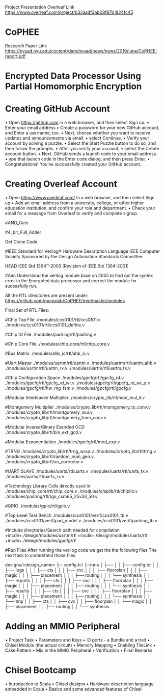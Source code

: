 Project Presentation Overleaf Link
https://www.overleaf.com/project/632aadf3ab08f97b1824fc45

# CoPHEE
Research Paper Link
https://nyuad.nyu.edu/content/dam/nyuad/news/news/2019/june/CoPHEE-report.pdf

# Encrypted Data Processor Using Partial Homomorphic Encryption


# Creating GitHub Account
•	Open https://github.com in a web browser, and then select Sign up.
•	Enter your email address
•	Create a password for your new GitHub account, and Enter a username, too. 
•	Next, choose whether you want to receive updates and announcements via email.
•	select Continue.
•	Verify your account by solving a puzzle. 
•	Select the Start Puzzle button to do so, and then follow the prompts.
•	After you verify your account, 
•	select the Create account button.
•	Next, GitHub sends a launch code to your email address.
•	ype that launch code in the Enter code dialog, and then press Enter.
•	Congratulations! You've successfully created your GitHub account.

# Creating Overleaf Account
•	Open https://www.overleaf.com/ in a web browser, and then select Sign up
•	Add an email address from a university, college, or other higher education institution, and confirm your role and department.
•	Check your email for a message from Overleaf to verify and complete signup.

#AND_Gate

#4_bit_Full_Adder

Get Clone Code


#IEEE Standard for Verilog®
Hardware Description Language
IEEE Computer Society
Sponsored by the
Design Automation Standards Committee

HEAD
IEEE Std 1364™-2005
(Revision of IEEE Std 1364-2001)

#Aim
Understand the verilog module base on 2005 to find out the syntex error in the Encrypted data processor and correct the module for sucessfully run.


All the RTL directories are present under:
https://github.com/momalab/CoPHEE/tree/master/modules 

Final Set of RTL Files:

  #Chip Top File
  ./modules/ccs0101/rtl/ccs0101.v
  ./modules/ccs0101/rtl/ccs0101_define.v

  #Chip IO File
  ./modules/padring/rtl/padring.v

  #Chip Core File
  ./modules/chip_core/rtl/chip_core.v

  #Bus Matrix
  ./modules/ahb_ic/rtl/ahb_ic.v

  #Uart Master
  ./modules/uartm/rtl/uartm.v
  ./modules/uartm/rtl/uartm_ahb.v
  ./modules/uartm/rtl/uartm_rx.v
  ./modules/uartm/rtl/uartm_tx.v

  #Chip Configuration Space
  ./modules/gpcfg/rtl/gpcfg_rd.v
  ./modules/gpcfg/rtl/gpcfg_rd_wr.v
  ./modules/gpcfg/rtl/gpcfg_rd_wr_p.v
  ./modules/gpcfg/rtl/hw_rng_fsm.v
  ./modules/gpcfg/rtl/gpcfg.v

  #Modular Interleaved Multiplier
  ./modules/crypto_lib/rtl/mod_mul_il.v

  #Montgomery Multiplier
  ./modules/crypto_lib/rtl/montgomery_to_conv.v
  ./modules/crypto_lib/rtl/montgomery_mul.v
  ./modules/crypto_lib/rtl/montgomery_from_conv.v

  #Modular Inverse/Binary Exended GCD
  ./modules/crypto_lib/rtl/bin_ext_gcd.v

  #Modular Exponentiation
  ./modules/gpcfg/rtl/mod_exp.v

  #TRNG
  ./modules/crypto_lib/rtl/trng_wrap.v
  ./modules/crypto_lib/rtl/trng.v
  ./modules/crypto_lib/rtl/random_num_gen.v
  ./modules/crypto_lib/rtl/vn_corrector.v

  #UART SLAVE
  ./modules/uarts/rtl/uarts.v
  ./modules/uarts/rtl/uarts_tx.v
  ./modules/uarts/rtl/uarts_rx.v

  #Technology Library Cells directly used in ./modules/chip_core/rtl/chip_core.v 
  ./modules/chiplib/rtl/chiplib.v
  ./modules/padring/rtl/rgo_csm65_25v33_50.v

  #GPIO
  ./modules/gpio/rtl/gpio.v

  #Top Level Test Bench
  ./modules/ccs0101/verif/ccs0101_tb.v
  ./modules/ccs0101/verif/pad_model.v
  ./modules/ccs0101/verif/padring_tb.v
  
  #Include directories/Search path needed for compilation
  +incdir+./design/modules/uartm/rtl
  +incdir+./design/modules/uarts/rtl
  +incdir+./design/modules/gpcfg/rtl


  #Run Files 
After running the verilog code we get the the following files
The next task to understand those files.

designs/<design_name>
├─ config.tcl
├─runs
│    ├── <tag>
│   │   ├── config.tcl
│   │    ├── logs
│   │   │      ├── cts
│   │   │      ├── cvc
│   │   │      ├── floorplan
│   │   │      ├── magic
│   │   │      ├── placement
│   │   │      ├── routing
│   │   │      └── synthesis
│   │   ├── reports
│   │   │      ├── cts
│   │   │      ├── cvc
│   │   │      ├── floorplan
│   │   │      ├── magic
│   │   │      ├── placement
│   │   │      ├── routing
│   │   │     └── synthesis
│   │   ├── results
│   │   │           ├── cts
│   │   │           ├── cvc
│   │   │           ├── floorplan
│   │   │           ├── magic
│   │   │           ├── placement
│   │   │           ├── routing
│   │   │          └── synthesis
│   │   └── tmp
│   │             ├── cts
│   │             ├── cvc
│   │             ├── floorplan
│   │             ├── magic
│   │             ├── placement
│   │             ├── routing
│   │             └── synthesis

# Adding an MMIO Peripheral

•	Project Task
•	Parameters and Keys
•	IO ports - a Bundle and a trait
•	Chisel Module (the actual circuit)
•	Memory Mapping
•	Enabling TileLink
•	Cake Pattern
•	Mix in the MMIO Peripheral
•	Verification
•	Final Remarks 

# Chisel Bootcamp

• Introduction to Scala
• Chisel designs
• Hardware description language embedded in Scala
• Basics and some advanced features of Chisel
